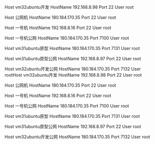 Host vm32ubuntu开发
  HostName 192.168.8.98
  Port 22
  User root


Host 公网机
  HostName 180.184.170.35
  Port 22
  User root

Host 一号机
  HostName 192.168.8.16
  Port 22
  User root

Host 一号机公网
  HostName 180.184.170.35
  Port 7100
  User root

Host vm31ubuntu原型
  HostName 180.184.170.35
  Port 7131
  User root

Host vm31ubuntu原型公网
  HostName 192.168.8.97
  Port 22
  User root

Host vm32ubuntu开发公网
  HostName 180.184.170.35
  Port 7132
  User rootHost vm32ubuntu开发
  HostName 192.168.8.98
  Port 22
  User root


Host 公网机
  HostName 180.184.170.35
  Port 22
  User root

Host 一号机
  HostName 192.168.8.16
  Port 22
  User root

Host 一号机公网
  HostName 180.184.170.35
  Port 7100
  User root

Host vm31ubuntu原型
  HostName 180.184.170.35
  Port 7131
  User root

Host vm31ubuntu原型公网
  HostName 192.168.8.97
  Port 22
  User root

Host vm32ubuntu开发公网
  HostName 180.184.170.35
  Port 7132
  User root